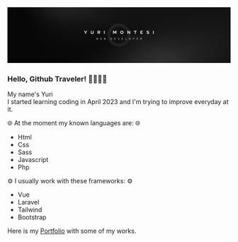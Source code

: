<img src="./img/Semplice Lavoro Banner LinkedIn.png">

### Hello, Github Traveler! 🤙🏼🤙🏼

My name's Yuri
<br>
I started learning coding in April 2023 and I'm trying to improve everyday at it.

🌐 At the moment my known languages are: 🌐

- Html          
- Css           
- Sass          
- Javascript    
- Php           

⚙️ I usually work with these frameworks: ⚙️

- Vue           
- Laravel       
- Tailwind      
- Bootstrap     

Here is my <a href="https://montesi-yuri.github.io" target="_blank">Portfolio</a> with some of my works.
